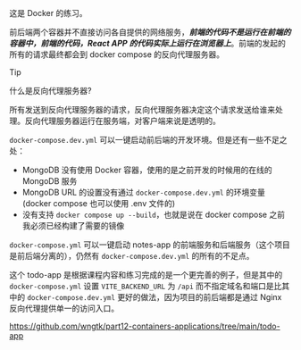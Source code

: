 这是 Docker 的练习。

前后端两个容器并不直接访问各自提供的网络服务，_**前端的代码不是运行在前端的容器中，前端的代码，React APP 的代码实际上运行在浏览器上**_。前端的发起的所有的请求最终都会到 docker compose 的反向代理服务器。

> [!TIP]
> 什么是反向代理服务器?
> 
> 所有发送到反向代理服务器的请求，反向代理服务器决定这个请求发送给谁来处理。反向代理服务器运行在服务端，对客户端来说是透明的。

`docker-compose.dev.yml` 可以一键启动前后端的开发环境。但是还有一些不足之处：

- MongoDB 没有使用 Docker 容器，使用的是之前开发的时候用的在线的 MongoDB 服务
- MongoDB URL 的设置没有通过 `docker-compose.dev.yml` 的环境变量(docker compose 也可以使用 .env 文件的)
- 没有支持 `docker compose up --build`，也就是说在 docker compose 之前我必须已经构建了需要的镜像

`docker-compose.yml` 可以一键启动 notes-app 的前端服务和后端服务（这个项目是前后端分离的），仍然有 `docker-compose.dev.yml` 的所有的不足点。

这个 todo-app 是根据课程内容和练习完成的是一个更完善的例子，但是其中的 `docker-compose.yml` 设置 `VITE_BACKEND_URL` 为 `/api` 而不指定域名和端口是比其中的 `docker-compose.dev.yml` 更好的做法，因为项目的前后端都是通过 Nginx 反向代理提供单一的访问入口。

https://github.com/wngtk/part12-containers-applications/tree/main/todo-app

